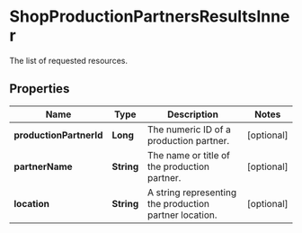 

# ShopProductionPartnersResultsInner

The list of requested resources.

## Properties

| Name | Type | Description | Notes |
|------------ | ------------- | ------------- | -------------|
|**productionPartnerId** | **Long** | The numeric ID of a production partner. |  [optional] |
|**partnerName** | **String** | The name or title of the production partner. |  [optional] |
|**location** | **String** | A string representing the production partner location. |  [optional] |



